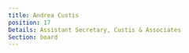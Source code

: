 ```yaml
---
title: Andrea Custis
position: 17
Details: Assistant Secretary, Custis & Associates
Section: board
---
```


